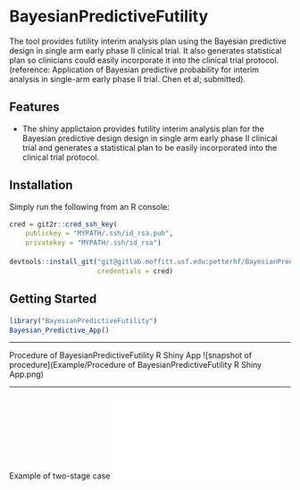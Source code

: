# BayesianPredictiveFutility
The tool provides futility interim analysis plan using the Bayesian predictive design in single arm early  phase II clinical trial. It also generates  statistical plan so clinicians could easily incorporate it into the clinical trial protocol.
(reference: Application of Bayesian predictive probability for interim analysis in single-arm early phase II trial. Chen et al; submitted).


## Features

* The shiny applictaion provides futility interim analysis plan for the Bayesian predictive design design in single arm early  phase II clinical trial and generates a statistical plan to be easily incorporated  into the clinical trial protocol. 

## Installation

Simply run the following from an R console:

```r
cred = git2r::cred_ssh_key(
	publickey = "MYPATH/.ssh/id_rsa.pub", 
	privatekey = "MYPATH/.ssh/id_rsa")

devtools::install_git("git@gitlab.moffitt.usf.edu:petterhf/BayesianPredFutilPkg.git", 
					  credentials = cred)
```

## Getting Started

```r
library("BayesianPredictiveFutility")
Bayesian_Predictive_App()
```

-------------------------------
Procedure of BayesianPredictiveFutility R Shiny App 
![snapshot of procedure](Example/Procedure of BayesianPredictiveFutility R Shiny App.png)

-------------------------------
Example of two-stage case
![snapshot of two-stage case](Example/Demonstration_Two_Stage.pdf)
